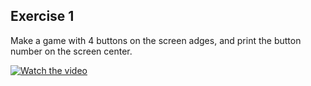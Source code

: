 ## Exercise 1
Make a game with 4 buttons on the screen adges, and print the button number on the screen center.


[![Watch the video](https://i.imgur.com/vKb2F1B.png)](https://youtu.be/vt5fpE0bzSY)



